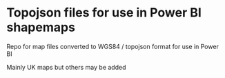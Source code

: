# Topojson files for use in Power BI shapemaps
Repo for map files converted to WGS84 / topojson format for use in Power BI

Mainly UK maps but others may be added
